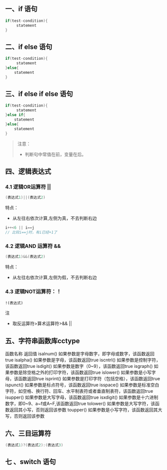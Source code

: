 ## 一、if 语句

```c++
if(test-condition){
     statement   
}
```

## 二、if else 语句

```c++
if(test-condition){
     statement   
}else{
    statement
}
```

## 三、if else if else 语句

```c++
if(test-condition){
     statement   
}else if{
    statement
}else{
    statement
}
```

> 注意：
> 
> - 判断句中常值在前，变量在后。

## 四、逻辑表达式

### 4.1 逻辑OR运算符 ||

```c++
(表达式1)||(表达式2)
```

特点：

- 从左往右依次计算,左侧为真，不去判断右边

```c++
i++<6 || i==j
// 比较i==j时，有i已经+1了
```

### 4.2 逻辑AND 运算符 &&

```c++
(表达式1)&&(表达式2)
```

特点：

- 从左往右依次计算,左侧为假，不去判断右边

### 4.3 逻辑NOT运算符：！

```
!(表达式)
```

注

- 取反运算符>算术运算符>&& ||

## 五、字符串函数库cctype

函数名称    返回值
isalnum()    如果参数是字母数字，即字母或数字，该函数返回true
isalpha()    如果参数是字母，该函数返回true
iscntrl()    如果参数是控制字符，该函数返回true
isdigit()    如果参数是数字（0~9），该函数返回true
isgraph()    如果参数是除空格之外的打印字符，该函数返回true
islower()    如果参数是小写字母，该函数返回true
isprint()    如果参数是打印字符（包括空格），该函数返回true
ispunct()    如果参数是标点符号，该函数返回true
isspace()    如果参数是标准空白字符，如空格、换行符、回车、水平制表符或者垂直制表符，该函数返回true
isupper()    如果参数是大写字母，该函数返回true
isxdigit()    如果参数是十六进制数字，即0~9、a~f或A~F,该函数返回true
tolower()    如果参数是大写字符，该函数返回其小写，否则返回该参数
toupper()    如果参数是小写字符，该函数返回其大写，否则返回该参数

## 六、三目运算符

```c++
(表达式1)?(表达式2):(表达式3)
```

## 七 、switch 语句
